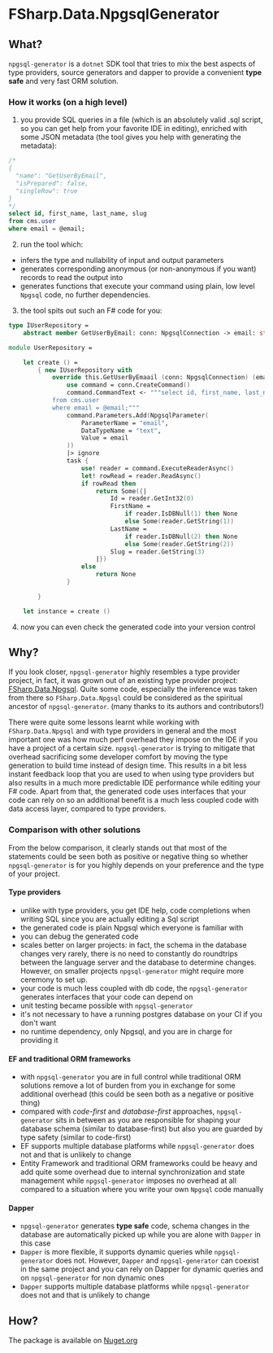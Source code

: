 # FSharp.Data.NpgsqlGenerator

## What?

`npgsql-generator` is a `dotnet` SDK tool that tries to mix the best aspects of type providers, source generators and
dapper to provide a convenient **type safe** and very fast ORM solution.

### How it works (on a high level)

1. you provide SQL queries in a file (which is an absolutely valid .sql script, so you can get help from your favorite
   IDE in editing), enriched with some JSON metadata (the tool gives you help with generating the metadata):

```sql
/*
{
  "name": "GetUserByEmail",
  "isPrepared": false,
  "singleRow": true 
}
*/
select id, first_name, last_name, slug
from cms.user
where email = @email;
```

2. run the tool which:

- infers the type and nullability of input and output parameters
- generates corresponding anonymous (or non-anonymous if you want) records to read the output into
- generates functions that execute your command using plain, low level `Npgsql` code, no further dependencies.

3. the tool spits out such an F# code for you:

```fsharp
type IUserRepository =
    abstract member GetUserByEmail: conn: NpgsqlConnection -> email: string -> Task<{| Id: int; FirstName: string option; LastName: string option; Slug: string; |} option>

module UserRepository =

    let create () =
        { new IUserRepository with
            override this.GetUserByEmaail (conn: NpgsqlConnection) (email: string) =
                use command = conn.CreateCommand()
                command.CommandText <- """select id, first_name, last_name, slug
            from cms.user
            where email = @email;"""
                command.Parameters.Add(NpgsqlParameter(
                    ParameterName = "email",
                    DataTypeName = "text",
                    Value = email
                ))
                |> ignore
                task {
                    use! reader = command.ExecuteReaderAsync()
                    let! rowRead = reader.ReadAsync()
                    if rowRead then
                        return Some({|
                            Id = reader.GetInt32(0)
                            FirstName =  
                                if reader.IsDBNull(1) then None
                                else Some(reader.GetString(1))
                            LastName =  
                                if reader.IsDBNull(2) then None
                                else Some(reader.GetString(2))
                            Slug = reader.GetString(3)
                        |}) 
                    else
                        return None
                }

        }

    let instance = create ()

```

4. now you can even check the generated code into your version control

## Why?

If you look closer, `npgsql-generator` highly resembles a type provider project, in fact, it was grown out of an
existing type provider project: [FSharp.Data.Npgsql](https://github.com/demetrixbio/FSharp.Data.Npgsql). Quite some
code, especially the inference was taken from there so `FSharp.Data.Npgsql` could be considered as the spiritual
ancestor of `npgsql-generator`. (many thanks to its authors and contributors!)

There were quite some lessons learnt while working with `FSharp.Data.Npgsql` and with type providers in general and the
most important one was how much perf overhead they impose on the IDE if you have a project of a certain
size. `npgsql-generator` is
trying to mitigate that overhead sacrificing some developer comfort by moving the type generation to build time instead
of design time. This results in a bit less instant feedback loop that you are used to when using type providers but also
results in a much more predictable IDE performance while editing your F# code.
Apart from that, the generated code uses interfaces that your code can rely on so an additional benefit is a much less
coupled code with data access layer, compared to type providers.

### Comparison with other solutions

From the below comparison, it clearly stands out that most of the statements could be seen both as positive or negative
thing so whether `npgsql-generator` is for you highly depends on your preference and the type of your project.

#### Type providers

- unlike with type providers, you get IDE help, code completions when writing SQL since you are actually editing a Sql
  script
- the generated code is plain Npgsql which everyone is familiar with
- you can debug the generated code
- scales better on larger projects: in fact, the schema in the database changes very rarely, there is no need to
  constantly do roundtrips between the language server and the database to determine changes. However, on smaller
  projects `npgsql-generator` might require more ceremony to set up.
- your code is much less coupled with db code, the `npgsql-generator` generates interfaces that your code can depend on
- unit testing became possible with `npgsql-generator`
- it's not necessary to have a running postgres database on your CI if you don't want
- no runtime dependency, only Npgsql, and you are in charge for providing it

#### EF and traditional ORM frameworks

- with `npgsql-generator` you are in full control while traditional ORM solutions remove a lot of burden from you in
  exchange for some additional overhead (this could be seen both as a negative or positive thing)
- compared with *code-first* and *database-first* approaches, `npgsql-generator` sits in between as you are responsible
  for
  shaping your database schema (similar to database-first) but also you are guarded by type safety (similar to
  code-first)
- EF supports multiple database platforms while `npgsql-generator` does not and that is unlikely to change
- Entity Framework and traditional ORM frameworks could be heavy and add quite some overhead due to internal
  synchronization and state management while `npgsql-generator` imposes no overhead at all compared to a situation where
  you write your own `Npgsql` code manually

#### Dapper

- `npgsql-generator` generates **type safe** code, schema changes in the database are automatically picked up while you
  are alone with `Dapper` in this case
- `Dapper` is more flexible, it supports dynamic queries while `npgsql-generator` does not. However, `Dapper`
  and `npgsql-generator` can coexist in the same project and you can rely on Dapper for dynamic queries and
  on `npgsql-generator` for non dynamic ones
- `Dapper` supports multiple database platforms while `npgsql-generator` does not and that is unlikely to change

## How?

The package is available on [Nuget.org](https://www.nuget.org/packages/npgsql-generator)